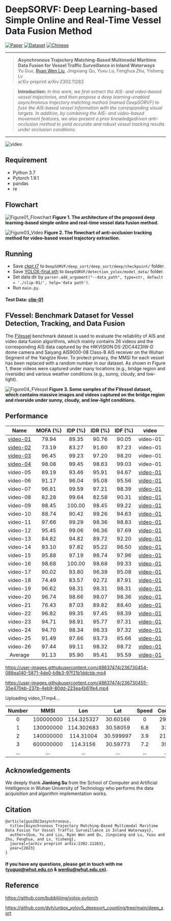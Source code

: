 # DeepSORVF: Deep Learning-based Simple Online and Real-Time Vessel Data Fusion Method
[![Paper](https://img.shields.io/badge/arXiv-Paper-red.svg)](https://arxiv.org/abs/2302.11283)
[![Dataset](https://img.shields.io/badge/FVessel-Dataset-orange.svg)](https://github.com/gy65896/FVessel)
[![Chinese](https://img.shields.io/badge/简体中文-Chinese-green.svg)](README_zh-CN.md)

---
>**Asynchronous Trajectory Matching-Based Multimodal Maritime Data Fusion for Vessel Traffic Surveillance in Inland Waterways**<br>  Yu Guo, [Ryan Wen Liu](http://mipc.whut.edu.cn/index.html), Jingxiang Qu, Yuxu Lu, Fenghua Zhu, Yisheng Lv <br> 
>arXiv preprint arXiv:2302.11283

> **Introduction:** *In this work, we first extract the AIS- and video-based vessel trajectories, and then propose a deep learning-enabled asynchronous trajectory matching method (named DeepSORVF) to fuse the AIS-based vessel information with the corresponding visual targets. In addition, by combining the AIS- and video-based movement features, we also present a prior knowledgedriven anti-occlusion method to yield accurate and robust vessel tracking results under occlusion conditions.*
<hr />

![video](https://user-images.githubusercontent.com/48637474/220859261-33458b91-2f2b-4d58-8c26-73610c53ca37.gif)

## Requirement

- Python 3.7
- Pytorch 1.9.1
- pandas
- re

## Flowchart

![Figure01_Flowchart](https://user-images.githubusercontent.com/48637474/230878573-a26b035d-3ed0-4db9-9b58-161067632daf.jpg)
**Figure 1. The architecture of the proposed deep learning-based simple online and real-time vessel data fusion method.**

![Figure03_Video](https://user-images.githubusercontent.com/48637474/230878762-223472ae-cf19-4167-adbb-80c3f77ae9c3.jpg)
**Figure 2. The flowchart of anti-occlusion tracking method for video-based vessel trajectory extraction.**

## Running
* Save [ckpt.t7](https://drive.google.com/file/d/1QdIP5TEDALJnnpqwjXwvL1J_GoseTK9D/view?usp=share_link) to `DeepSORVF/deep_sort/deep_sort/deep/checkpoint/` folder.
* Save [YOLOX-final.pth](https://drive.google.com/file/d/1mhah7ZzP8oAUuSMR96Or9UvqkXe-AMuS/view?usp=share_link) to `DeepSORVF/detection_yolox/model_data/` folder.
* Set data dir by `parser.add_argument("--data_path", type=str, default = './clip-01/', help='data path')`.
* Run `main.py`.

#### Test Data: [clip-01](https://drive.google.com/file/d/1Bns1jAW1ImL-FeCQBvIUcrO0hjYLIB5K/view?usp=share_link)

## FVessel: Benchmark Dataset for Vessel Detection, Tracking, and Data Fusion

The [FVessel](https://github.com/gy65896/FVessel) benchmark dataset is used to evaluate the reliability of AIS and video data fusion algorithms, which mainly contains 26 videos and the corresponding AIS data captured by the HIKVISION DS-2DC4423IW-D dome camera and Saiyang AIS9000-08 Class-B AIS receiver on the Wuhan Segment of the Yangtze River. To protect privacy, the MMSI for each vessel has been replaced with a random number in our dataset. As shown in Figure 1, these videos were captured under many locations (e.g., bridge region and riverside) and various weather conditions (e.g., sunny, cloudy, and low-light).

![Figure04_FVessel](https://user-images.githubusercontent.com/48637474/210925024-15dcbcbe-717b-47b6-ad4b-377d71141380.jpg)
**Figure 3. Some samples of the FVessel dataset, which contains massive images and videos captured on the bridge region and riverside under sunny, cloudy, and low-light conditions.**

## Performance

|Name|MOFA (%)|IDP (%)|IDR (%)|IDF (%)|video
| :-: | :-: | :-: | :-: | :-: | :-: |
[video-01](https://user-images.githubusercontent.com/48637474/236730149-e098365f-0d6a-4c56-8e18-3e47b7b3a7d6.mp4)|79.94|89.35|90.76|90.05|video-01
[video-02](https://user-images.githubusercontent.com/48637474/236730157-39ce91d9-c8f9-461b-83d5-62d91df67cf9.mp4)|73.19|83.27|91.60|87.23|video-01
[video-03](https://user-images.githubusercontent.com/48637474/236730165-a6b1ba80-fd36-4149-9164-5006f22ef050.mp4)|96.45|99.23|97.20|98.20|video-01
[video-04](https://user-images.githubusercontent.com/48637474/236730303-9ce4f74c-23db-442c-b979-5dd6abb31c2a.mp4)|98.08|99.45|98.63|99.03|video-01
video-05|89.19|93.46|95.91|94.67|[video-01]()
video-06|91.17|96.04|95.08|95.56|[video-01]()
video-07|96.81|99.59|97.21|98.39|[video-01]()
video-08|82.28|99.64|82.58|90.31|[video-01]()
video-09|98.45|100.00|98.45|99.22|[video-01]()
video-10|88.74|90.42|99.26|94.63|[video-01]()
video-11|97.66|99.29|98.36|98.83|[video-01]()
video-12|95.45|99.06|96.36|97.69|[video-01]()
video-13|84.82|94.82|89.72|92.20|[video-01]()
video-14|93.10|97.82|95.22|96.50|[video-01]()
video-15|95.88|97.19|98.74|97.96|[video-01]()
video-16|98.68|100.00|98.68|99.33|[video-01]()
video-17|90.02|93.80|96.39|95.08|[video-01]()
video-18|74.49|83.57|92.72|87.91|[video-01]()
video-19|96.62|98.31|98.31|98.31|[video-01]()
video-20|96.74|98.66|98.07|98.36|[video-01]()
video-21|76.43|87.03|89.82|88.40|[video-01]()
video-22|96.82|99.35|97.45|98.39|[video-01]()
video-23|94.71|98.91|95.77|97.31|[video-01]()
video-24|94.70|98.34|96.33|97.32|[video-01]()
video-25|91.49|97.66|93.73|95.66|[video-01]()
video-26|97.44|99.11|98.32|98.72|[video-01]()
Average |91.13|95.90|95.41|95.59|[video-01]()




https://user-images.githubusercontent.com/48637474/236730454-088ea140-5871-4de0-b9b3-97f21b1ddcbb.mp4



https://user-images.githubusercontent.com/48637474/236730455-35e470eb-237b-4eb9-80dd-223ea4b61fe4.mp4



Uploading video_17.mp4…




  |Number|MMSI|Lon|Lat|Speed|Course|Heading|Type|Timestamp|
  | :-: | :-: | :-: | :-: | :-: | :-: | :-: | :-: | :-: |
  0|100000000|114.325327|30.60166 |0  |293.6|511|18|[video](https://user-images.githubusercontent.com/48637474/220344086-5684a8e8-cb73-4786-a8dc-bdc9f68b5a35.mp4)
  1|130000000|114.302683|30.58059 |6.8|33.6 |33 |18|1652181659157
  2|140000000|114.31004 |30.599997|3.9|215.6|511|18|1652181655147
  3|600000000|114.3156  |30.59773 |7.2|39.6 |511|18|1652181649704
  ...|...|...|... |...|... |...|...|...



## Acknowledgements

We deeply thank **Jianlong Su** from the School of Computer and Artificial Intelligence in Wuhan University of Technology who performs the data acquisition and algorithm implementation works.

## Citation

```
@article{guo2023asynchronous,
  title={Asynchronous Trajectory Matching-Based Multimodal Maritime Data Fusion for Vessel Traffic Surveillance in Inland Waterways},
  author={Guo, Yu and Liu, Ryan Wen and Qu, Jingxiang and Lu, Yuxu and Zhu, Fenghua, and Lv, Yisheng},
  journal={arXiv preprint arXiv:2302.11283},
  year={2023}
}
```

#### If you have any questions, please get in touch with me (yuguo@whut.edu.cn & wenliu@whut.edu.cn).

## Reference

https://github.com/bubbliiiing/yolox-pytorch

https://github.com/dyh/unbox_yolov5_deepsort_counting/tree/main/deep_sort
